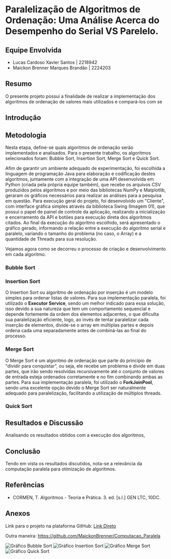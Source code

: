 # Paralelização de Algoritmos de Ordenação: Uma Análise Acerca do Desempenho do Serial VS Parelelo.

## Equipe Envolvida
- Lucas Cardoso Xavier Santos | 2218942
- Maickon Brenner Marques Brandão | 2224203

## Resumo
O presente projeto possui a finalidade de realizar a implementação dos algoritmos de ordenação de valores mais utilizados e compará-los com se

## Introdução

## Metodologia
Nesta etapa, define-se quais algoritmos de ordenação serão implementados e analisados. Para o presente trabalho, os algoritmos selecionados foram: Bubble Sort, Insertion Sort, Merge Sort e Quick Sort.

Afim de garantir um ambiente adequado de experimentação, foi escolhida a linguagem de programação Java para elaboração e codificação destes algoritmos, juntamente com a integração de uma API desenvolvida em Python (criada pela própria equipe também), que recebe os arquivos CSV produzidos pelos algoritmos e por meio das bibliotecas NumPy e Matplotlib, geraram os gráficos necessários para realizar as análises para a pesquisa em questão. Para execução geral do projeto, foi desenvolvido um "Cliente", com interface gráfica simples através da biblioteca Swing (Imagem 01), que possui o papel de painel de controle da aplicação, realizando a inicialização e encerramento da API e botões para execução direta dos algoritmos citados. Ao final da execução do algoritmo escolhido, será apresentado o gráfico gerado, informando a relação entre a execução do algoritmo serial e paralelo, variando o tamanho do problema (no caso, o Array) e a quantidade de Threads para sua resolução.

Vejamos agora como se decorreu o processo de criação e desenvolvimento em cada algoritmo.

### Bubble Sort

### Insertion Sort
O Insertion Sort ou algoritmo de ordenação por inserção é um modelo simples para ordenar listas de valores. Para sua implementação paralela, foi utilizado o **Executor Service**, sendo um melhor indicado para essa solução, isso devido a sua natureza que tem um comportamento sequencial e depende fortemente da ordem dos elementos adjacentes, o que dificulta sua paralelização eficiente, logo, ao invés de tentar paralelizar cada inserção de elementos, divide-se o array em múltiplas partes e depois ordena cada uma separadamente antes de combiná-las ao final do processo.

### Merge Sort
O Merge Sort é um algoritmo de ordenação que parte do princípio de "dividir para conquistar", ou seja, ele recebe um problema e divide em duas partes, que irão sendo resolvidas recursivamente até o conjunto de valores de entrada esteja ordenados corretamente e no fim combinando ambas as partes. Para sua implementação paralela, foi utilizado o **ForkJoinPool**, sendo uma excelente opção devido o Merge Sort ser naturalmente adequado para paralelização, facilitando a utilização de múltiplos threads.

### Quick Sort

## Resultados e Discussão
Analisando os resultados obtidos com a execução dos algoritmos, 

## Conclusão
Tendo em vista os resultados discutidos, nota-se a relevância da computação paralela para otimização de algoritmos.

## Referências
- CORMEN, T. Algoritmos - Teoria e Prática. 3. ed. [s.l.] GEN LTC, 10DC.

## Anexos
Link para o projeto na plataforma GitHub:
[Link Direto](https://github.com/MaickonBrenner/Computacao_Paralela)

Outra maneira: https://github.com/MaickonBrenner/Computacao_Paralela

<img src="https://github.com/MaickonBrenner/Computacao_Paralela/tree/main/Trabalho_AV2/Resultados/grafico_BubbleSort.png" alt="Gráfico Bubble Sort">
<img src="https://github.com/MaickonBrenner/Computacao_Paralela/tree/main/Trabalho_AV2/Resultados/grafico_InsertionSort.png" alt="Gráfico Insertion Sort">
<img src="https://github.com/MaickonBrenner/Computacao_Paralela/tree/main/Trabalho_AV2/Resultados/grafico_MergeSort.png" alt="Gráfico Merge Sort">
<img src="https://github.com/MaickonBrenner/Computacao_Paralela/tree/main/Trabalho_AV2/Resultados/grafico_QuickSort.png" alt="Gráfico Quick Sort">
